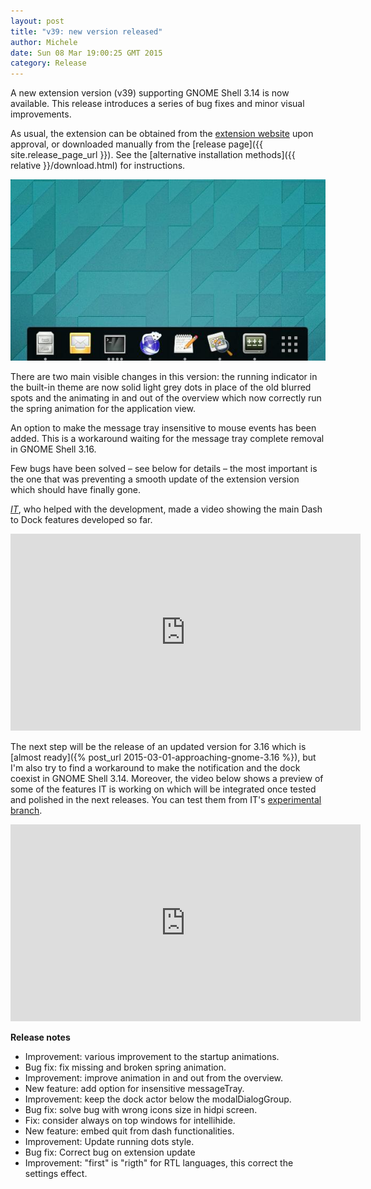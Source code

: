 ```yaml
---
layout: post
title: "v39: new version released"
author: Michele
date: Sun 08 Mar 19:00:25 GMT 2015
category: Release
---
```


A new extension version (v39) supporting GNOME Shell 3.14 is now available. This
release introduces a series of bug fixes and minor visual improvements.

<!--more-->

As usual, the extension can be obtained from the [extension website](https://extensions.gnome.org/extension/307/dash-to-dock/) upon approval, or downloaded manually from the [release page]({{ site.release_page_url }}). See the [alternative installation methods]({{ relative }}/download.html) for instructions. 

<a href="/media/v39.jpg"><img
src="/media/v39.jpg" alt="Preview screenshot of dash to dock running in GNOME 3.16" class="center"></a>

There are two main visible changes in this version: the running indicator in the built-in theme are now solid light grey dots in place of the old blurred spots and the animating in and out of the overview which now correctly run the spring animation for the application view. 

An option to make the message tray insensitive to mouse events has been added. This is a workaround waiting for the message tray complete removal in GNOME Shell 3.16.

Few bugs have been solved &ndash; see below for details &ndash; the most important is the one that was preventing a smooth update of the extension version which should have finally gone.

[_IT_](https://github.com/itprojects), who helped with the development, made a video showing the main Dash to Dock features developed so far.

<iframe width="560" height="315" src="https://www.youtube.com/embed/lcCOWNR-LW4" frameborder="0" allowfullscreen></iframe>

The next step will be the release of an updated version for 3.16 which is [almost ready]({% post_url 2015-03-01-approaching-gnome-3.16 %}), but I'm also try to find a workaround to make the notification and the dock coexist in GNOME Shell 3.14. Moreover, the video below shows a preview of some of the features IT is working on which will be integrated once tested and polished in the next releases. You can test them from IT's [experimental branch](https://github.com/itprojects/dash-to-dock).

<iframe width="560" height="315" src="https://www.youtube.com/embed/8K4vNbgE4hk" frameborder="0" allowfullscreen></iframe>


**Release notes**

* Improvement: various improvement to the startup animations.
* Bug fix: fix missing and broken spring animation.
* Improvement: improve animation in and out from the overview.
* New feature: add option for insensitive messageTray.
* Improvement: keep the dock actor below the modalDialogGroup.
* Bug fix:  solve bug with wrong icons size in hidpi screen.
* Fix: consider always on top windows for intellihide.
* New feature: embed quit from dash functionalities.
* Improvement: Update running dots style.
* Bug fix: Correct bug on extension update
* Improvement: "first" is "rigth" for RTL languages, this correct the settings effect.

